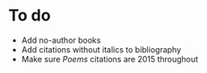 # To do

* Add no-author books
* Add citations without italics to bibliography
* Make sure *Poems* citations are 2015 throughout
